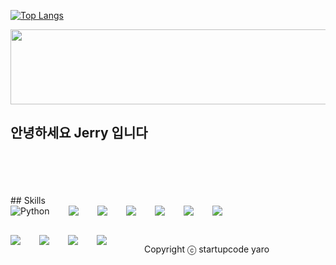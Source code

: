 [![Top Langs](https://github-readme-stats.vercel.app/api/top-langs/?username=Gdugboy)](https://github.com/anuraghazra/github-readme-stats)

<a href="https://www.gitanimals.org/en_US?utm_medium=image&utm_source=Gdugboy&utm_content=line">
  <img
    src="https://render.gitanimals.org/lines/Gdugboy?pet-id=686800084522595274"
    width="600"
    height="120"
  />
</a>
  


## 안녕하세요 Jerry 입니다
<br />
<br />
<br />
<br />
## Skills
<div style="display:flex;gap:30px;flex-wrap:wrap;">
  <img alt = "Python" src = "https://img.shields.io/badge/Python-3776AB.svg?&style=for-the-badge&logo=Python&logoColor=white"/>
  <img src="https://img.shields.io/badge/js-F7DF1E?style=for-the-badge&logo=javascript&logoColor=black">
  <img src="https://img.shields.io/badge/ts-3178C6?style=for-the-badge&logo=typescript&logoColor=white">
  <img src="https://img.shields.io/badge/express-000000?style=for-the-badge&logo=express&logoColor=white">
  <img src="https://img.shields.io/badge/nestjs-E0234E?style=for-the-badge&logo=nestjs&logoColor=white">
  <img src="https://img.shields.io/badge/react-61DAFB?style=for-the-badge&logo=react&logoColor=black">
  <img src="https://img.shields.io/badge/MySQL-4479A1?style=for-the-badge&logo=mysql&logoColor=white">
<div style="display:flex;gap:30px;flex-wrap:wrap;">
  <img src="https://img.shields.io/badge/Java-007396?style=for-the-badge&logo=Java&logoColor=white">
  <img src="https://img.shields.io/badge/Docker-2496ED?style=for-the-badge&logo=Docker&logoColor=white">
  <img src="https://img.shields.io/badge/Kubernetes-326CE5?style=for-the-badge&logo=Kubernetes&logoColor=white">
  <img src="https://img.shields.io/badge/AWS-232F3E?style=for-the-badge&logo=amazonaws&logoColor=white">
</div>
<br />
<br />
<br />

Copyright ⓒ startupcode yaro
